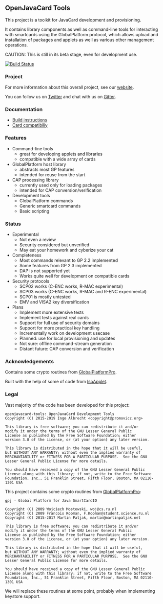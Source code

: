 ## OpenJavaCard Tools

This project is a toolkit for JavaCard development and provisioning.

It contains library components as well as command-line tools for
interacting with smartcards using the GlobalPlatform protocol,
which allows upload and installation of packages and applets as
well as various other management operations.

CAUTION: This is still in its beta stage, even for development use.

[![Build Status](https://travis-ci.org/OpenJavaCard/openjavacard-tools.svg?branch=master)](https://travis-ci.org/OpenJavaCard/openjavacard-tools)

### Project

For more information about this overall project, see our [website](https://openjavacard.org/).

You can follow us on [Twitter](https://twitter.com/openjavacardorg) and chat with us on [Gitter](https://gitter.com/openjavacard).

### Documentation

 * [Build instructions](doc/building.md)
 * [Card compatibiliy](doc/cards.md)

### Features

 * Command-line tools
   * great for developing applets and libraries
   * compatible with a wide array of cards
 * GlobalPlatform host library
   * abstracts most GP features
   * intended for reuse from the start
 * CAP processing library
   * currently used only for loading packages
   * intended for CAP conversion/verification
 * Development tools
   * GlobalPlatform commands
   * Generic smartcard commands
   * Basic scripting

### Status

 * Experimental
   * Not even a review
   * Security considered but unverified
   * May eat your homework and cyberize your cat
 * Completeness
   * Most commands relevant to GP 2.2 implemented
   * Some features from GP 2.3 implemented
   * DAP is not supported yet
   * Works quite well for development on compatible cards
 * Security protocols
   * SCP02 works (C-ENC works, R-MAC experimental)
   * SCP03 works (C-ENC works, R-MAC and R-ENC experimental)
   * SCP01 is mostly untested
   * EMV and VISA2 key diversification
 * Plans
   * Implement more extensive tests
   * Implement tests against real cards
   * Support for full use of security domains
   * Support for more practical key handling
   * Incrementally work on development usecase
   * Planned: use for local provisioning and updates
   * Not sure: offline command-stream generation
   * Distant future: CAP conversion and verification

### Acknowledgements

Contains some crypto routines from [GlobalPlatformPro](https://github.com/martinpaljak/GlobalPlatformPro).

Built with the help of some of code from [IsoApplet](https://github.com/philipWendland/IsoApplet/).

### Legal

Vast majority of the code has been developed for this project:

```
openjavacard-tools: OpenJavaCard Development Tools
Copyright (C) 2015-2019 Ingo Albrecht <copyright@promovicz.org>

This library is free software; you can redistribute it and/or
modify it under the terms of the GNU Lesser General Public
License as published by the Free Software Foundation; either
version 3.0 of the License, or (at your option) any later version.

This library is distributed in the hope that it will be useful,
but WITHOUT ANY WARRANTY; without even the implied warranty of
MERCHANTABILITY or FITNESS FOR A PARTICULAR PURPOSE.  See the GNU
Lesser General Public License for more details.

You should have received a copy of the GNU Lesser General Public
License along with this library; if not, write to the Free Software
Foundation, Inc., 51 Franklin Street, Fifth Floor, Boston, MA 02110-1301 USA
```

This project contains some crypto routines from [GlobalPlatformPro](https://github.com/martinpaljak/GlobalPlatformPro):

```
gpj - Global Platform for Java SmartCardIO

Copyright (C) 2009 Wojciech Mostowski, woj@cs.ru.nl
Copyright (C) 2009 Francois Kooman, F.Kooman@student.science.ru.nl
Copyright (C) 2015-2017 Martin Paljak, martin@martinpaljak.net

This library is free software; you can redistribute it and/or
modify it under the terms of the GNU Lesser General Public
License as published by the Free Software Foundation; either
version 3.0 of the License, or (at your option) any later version.

This library is distributed in the hope that it will be useful,
but WITHOUT ANY WARRANTY; without even the implied warranty of
MERCHANTABILITY or FITNESS FOR A PARTICULAR PURPOSE.  See the GNU
Lesser General Public License for more details.

You should have received a copy of the GNU Lesser General Public
License along with this library; if not, write to the Free Software
Foundation, Inc., 51 Franklin Street, Fifth Floor, Boston, MA 02110-1301 USA
```

We will replace these routines at some point, probably when implementing keystore support.
